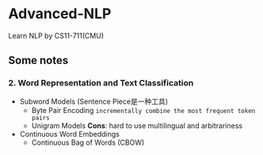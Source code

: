 # Advanced-NLP
Learn NLP by CS11-711(CMU)

## Some notes

### 2. Word Representation and Text Classification
* Subword Models (Sentence Piece是一种工具)
  * Byte Pair Encoding `incrementally combine the most frequent token pairs`
  * Unigram Models
  **Cons**: hard to use multilingual and arbitrariness
* Continuous Word Embeddings
  * Continuous Bag of Words (CBOW)